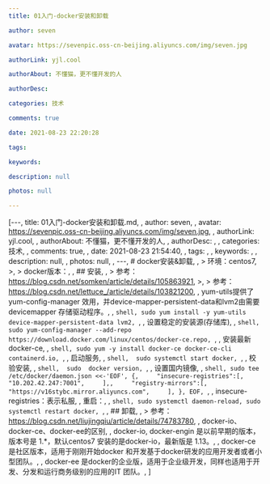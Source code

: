 ```yaml
---
title: 01入门-docker安装和卸载

author: seven

avatar: https://sevenpic.oss-cn-beijing.aliyuncs.com/img/seven.jpg

authorLink: yjl.cool

authorAbout: 不懂猫，更不懂开发的人

authorDesc: 

categories: 技术

comments: true

date: 2021-08-23 22:20:28

tags: 

keywords: 

description: null

photos: null

---
```

[---, title: 01入门-docker安装和卸载.md, , author: seven, , avatar: https://sevenpic.oss-cn-beijing.aliyuncs.com/img/seven.jpg, , authorLink: yjl.cool, , authorAbout: 不懂猫，更不懂开发的人, , authorDesc: , , categories: 技术, , comments: true, , date: 2021-08-23 21:54:40, , tags: , , keywords: , , description: null, , photos: null, , ---, # docker安装&卸载, , > 环境：centos7, >, > docker版本：, , ## 安装, , > 参考：https://blog.csdn.net/somken/article/details/105863921, >, > 参考：https://blog.csdn.net/lettuce_/article/details/103821200, , yum-utils提供了yum-config-manager 效用，并device-mapper-persistent-data和lvm2由需要 devicemapper 存储驱动程序。, , ```shell, sudo yum install -y yum-utils device-mapper-persistent-data lvm2, ```, , 设置稳定的安装源(存储库), , ```shell, sudo yum-config-manager --add-repo https://download.docker.com/linux/centos/docker-ce.repo, ```, , 安装最新docker-ce, , ```shell, sudo yum -y install docker-ce docker-ce-cli containerd.io, ```, , 启动服务, , ```shell,  sudo systemctl start docker, ```, , 校验安装, , ```shell,  sudo  docker version, ```, , 设置国内镜像, , ```shell, sudo tee /etc/docker/daemon.json <<-'EOF', {,     "insecure-registries":[,         "10.202.42.247:7001",     ],,     "registry-mirrors":[,         "https://v16stybc.mirror.aliyuncs.com",     ], }, EOF, ```, , insecure-registries：表示私服, , 重启：, , ```shell, sudo systemctl daemon-reload, sudo systemctl restart docker, ```, , ## 卸载, , > 参考：https://blog.csdn.net/liujingqiu/article/details/74783780, , docker-io、docker-ce、docker-ee的区别, , docker-io, docker-engin 是以前早期的版本，版本号是 1.*，默认centos7 安装的是docker-io，最新版是 1.13。, , docker-ce 是社区版本，适用于刚刚开始docker 和开发基于docker研发的应用开发者或者小型团队。, , docker-ee 是docker的企业版，适用于企业级开发，同样也适用于开发、分发和运行商务级别的应用的IT 团队。, ]